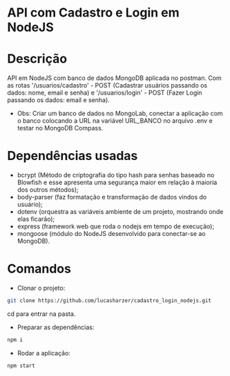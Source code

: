 # API com Cadastro e Login em NodeJS

# Descrição

API em NodeJS com banco de dados MongoDB aplicada no postman. Com as rotas '/usuarios/cadastro' - POST (Cadastrar usuários passando os dados: nome, email e senha) e '/usuarios/login' - POST (Fazer Login passando os dados: email e senha).

- Obs: Criar um banco de dados no MongoLab, conectar a aplicação com o banco colocando a URL na variável URL_BANCO no arquivo .env e testar no MongoDB Compass.


# Dependências usadas

- bcrypt  (Método de criptografia do tipo hash para senhas baseado no Blowfish e esse apresenta uma segurança maior em relação à maioria dos outros métodos);
- body-parser  (faz formatação e transformação de dados vindos do usuário);
- dotenv  (orquestra as variáveis ambiente de um projeto, mostrando onde elas ficarão);
- express  (framework web que roda o nodejs em tempo de execução);
- mongoose  (módulo do NodeJS desenvolvido para conectar-se ao MongoDB).

# Comandos

- Clonar o projeto:

```bash
git clone https://github.com/lucasharzer/cadastro_login_nodejs.git
```
cd para entrar na pasta.

- Preparar as dependências:

```bash
npm i
```

- Rodar a aplicação:

```bash
npm start
```
